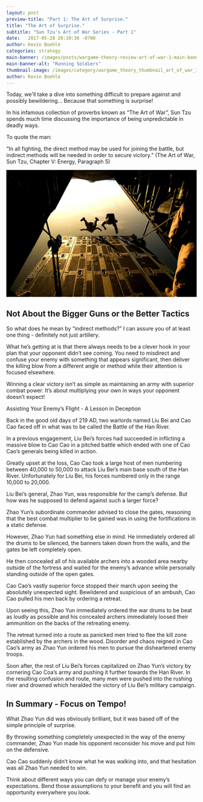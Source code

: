 ```yaml
---
layout: post
preview-title: "Part 1: The Art of Surprise."
title: "The Art of Surprise."
subtitle: "Sun Tzu's Art of War Series - Part 1"
date:   2017-05-28 20:10:36 -0700
author: Kevin Boehle
categories: strategy
main-banner: /images/posts/wargame-theory-review-art-of-war-1-main-banner.jpg
main-banner-alt: "Running Soldiers"
thumbnail-image: /images/category/wargame_theory_thumbnail_art_of_war_1.png
author: Kevin Boehle
---
```

Today, we'll take a dive into something difficult to prepare against and possibly bewildering… Because that something is surprise!
 
In his infamous collection of proverbs known as “The Art of War”, Sun Tzu spends much time discussing the importance of being unpredictable in deadly ways.
 
To quote the man: 

“In all fighting, the direct method may be used for joining the battle, but indirect methods will be needed in order to secure victory.” (The Art of War, Sun Tzu, Chapter V: Energy, Paragraph 5)
 
<img src="/images/posts/test.jpg" alt="Test Image"/>

<h2>Not About the Bigger Guns or the Better Tactics</h2>
 
So what does he mean by “indirect methods?”
I can assure you of at least one thing - definitely not just artillery.
 
What he’s getting at is that there always needs to be a clever hook in your plan that your opponent didn’t see coming. You need to misdirect and confuse your enemy with something that appears significant, then deliver the killing blow from a different angle or method while their attention is focused elsewhere.
 
Winning a clear victory isn’t as simple as maintaining an army with superior combat power. It’s about multiplying your own in ways your opponent doesn’t expect!
 
Assisting Your Enemy’s Flight - A Lesson in Deception
 
Back in the good old days of 219 AD, two warlords named Liu Bei and Cao Cao faced off in what was to be called the Battle of the Han River.
 
In a previous engagement, Liu Bei’s forces had succeeded in inflicting a massive blow to Cao Cao in a pitched battle which ended with one of Cao Cao’s generals being killed in action.
 
Greatly upset at the loss, Cao Cao took a large host of men numbering between 40,000 to 50,000 to attack Liu Bei’s main base south of the Han River. Unfortunately for Liu Bei, his forces numbered only in the range 10,000 to 20,000.
 
Liu Bei’s general, Zhao Yun, was responsible for the camp’s defense. But how was he supposed to defend against such a larger force?
 
Zhao Yun’s subordinate commander advised to close the gates, reasoning that the best combat multiplier to be gained was in using the fortifications in a static defense.
 
However, Zhao Yun had something else in mind. He immediately ordered all the drums to be silenced, the banners taken down from the walls, and the gates be left completely open.
 
He then concealed all of his available archers into a wooded area nearby outside of the fortress and waited for the enemy’s advance while personally standing outside of the open gates.
 
Cao Cao’s vastly superior force stopped their march upon seeing the absolutely unexpected sight. Bewildered and suspicious of an ambush, Cao Cao pulled his men back by ordering a retreat.
 
Upon seeing this, Zhao Yun immediately ordered the war drums to be beat as loudly as possible and his concealed archers immediately loosed their ammunition on the backs of the retreating enemy.
 
The retreat turned into a route as panicked men tried to flee the kill zone established by the archers in the wood. Disorder and chaos reigned in Cao Cao’s army as Zhao Yun ordered his men to pursue the disheartened enemy troops.
 
Soon after, the rest of Liu Bei’s forces capitalized on Zhao Yun’s victory by cornering Cao Coa’s army and pushing it further towards the Han River. In the resulting confusion and route, many men were pushed into the rushing river and drowned which heralded the victory of Liu Bei’s military campaign.
 
<h2>In Summary - Focus on Tempo!</h2>
 
What Zhao Yun did was obviously brilliant, but it was based off of the simple principle of surprise.
 
By throwing something completely unexpected in the way of the enemy commander, Zhao Yun made his opponent reconsider his move and put him on the defensive.
 
Cao Cao suddenly didn’t know what he was walking into, and that hesitation was all Zhao Yun needed to win.
 
Think about different ways you can defy or manage your enemy’s expectations. Bend those assumptions to your benefit and you will find an opportunity everywhere you look.

